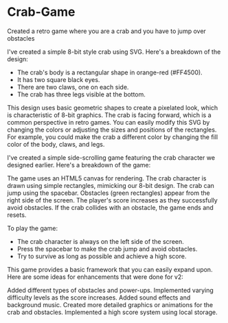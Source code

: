 # Crab-Game
Created a retro game where you are a crab and you have to jump over obstacles

I've created a simple 8-bit style crab using SVG. Here's a breakdown of the design:

- The crab's body is a rectangular shape in orange-red (#FF4500).
- It has two square black eyes.
- There are two claws, one on each side.
- The crab has three legs visible at the bottom.

This design uses basic geometric shapes to create a pixelated look, which is characteristic of 8-bit graphics. The crab is facing forward, which is a common perspective in retro games.
You can easily modify this SVG by changing the colors or adjusting the sizes and positions of the rectangles. For example, you could make the crab a different color by changing the fill color of the body, claws, and legs.

I've created a simple side-scrolling game featuring the crab character we designed earlier. Here's a breakdown of the game:

The game uses an HTML5 canvas for rendering.
The crab character is drawn using simple rectangles, mimicking our 8-bit design.
The crab can jump using the spacebar.
Obstacles (green rectangles) appear from the right side of the screen.
The player's score increases as they successfully avoid obstacles.
If the crab collides with an obstacle, the game ends and resets.

To play the game:

- The crab character is always on the left side of the screen.
- Press the spacebar to make the crab jump and avoid obstacles.
- Try to survive as long as possible and achieve a high score.

This game provides a basic framework that you can easily expand upon. Here are some ideas for enhancements that were done for v2:

Added different types of obstacles and power-ups.
Implemented varying difficulty levels as the score increases.
Added sound effects and background music.
Created more detailed graphics or animations for the crab and obstacles.
Implemented a high score system using local storage.
